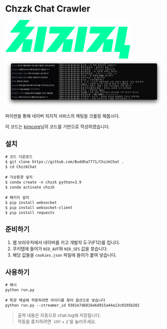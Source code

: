 # Chzzk Chat Crawler

<img src="figure/logo.svg" width="400">  

<img src="figure/image.png">  

파이썬을 통해 네이버 치지직 서비스의 채팅을 크롤링 해봅시다.

이 코드는 [kimcore](https://github.com/kimcore/chzzk/tree/main)님의 코드를 기반으로 작성하였습니다.

## 설치

    # 코드 다운로드
    $ git clone https://github.com/Buddha7771/ChzzkChat .
    $ cd ChzzkChat

    # 가상환경 설치
    $ conda create -n chzzk python=3.9
    $ conda activate chzzk

    # 패키지 설치
    $ pip install websocket
    $ pip install websocket-client
    $ pip install requests 

## 준비하기

1. 웹 브라우저에서 네이버를 키고 개발자 도구(F12)를 킵니다.
2. 쿠키탭에 들어가 `NID_AUT`와 `NID_SES` 값을 찾습니다.
3. 해당 값들을 `cookies.json` 파일에 들어가 붙여 넣습니다.

## 사용하기


    # 예시
    python run.py 

    # 특정 채널에 적용하려면 아이디를 찾아 옵션으로 넣습니다
    python run.py --streamer_id 9381e7d6816e6d915a44a13c0195b202

> 출력 내용은 자동으로 chat.log에 저장됩니다.   
> 작동을 중지하려면 `ctrl + z'을 눌러주세요.